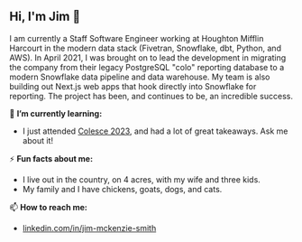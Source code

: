 ## Hi, I'm Jim 👋

I am currently a Staff Software Engineer working at Houghton Mifflin Harcourt in the modern data stack (Fivetran, Snowflake, dbt, Python, and AWS). In April 2021, I was brought on to lead the development in migrating the company from their legacy PostgreSQL "colo" reporting database to a modern Snowflake data pipeline and data warehouse. My team is also building out Next.js web apps that hook directly into Snowflake for reporting. The project has been, and continues to be, an incredible success.

🌱 **I’m currently learning:**
 - I just attended [Colesce 2023](https://coalesce.getdbt.com/), and had a lot of great takeaways. Ask me about it!

⚡ **Fun facts about me:**
 - I live out in the country, on 4 acres, with my wife and three kids.
 - My family and I have chickens, goats, dogs, and cats.

📫 **How to reach me:**
 - [linkedin.com/in/jim-mckenzie-smith](https://www.linkedin.com/in/jim-mckenzie-smith/)

<!--

- 🔭 I’m currently working on ...
-  ...
- 👯 I’m looking to collaborate on ...
- 🤔 I’m looking for help with ...
- 💬 Ask me about ...
-  ...
- 😄 Pronouns: ...
- ⚡ Fun fact: ...
-->
